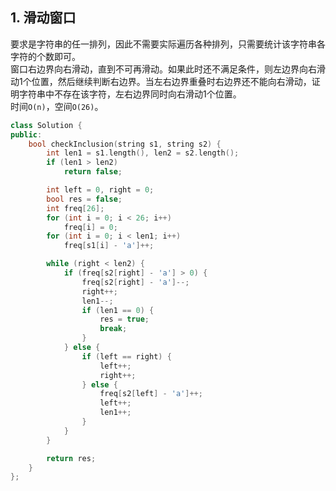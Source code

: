 ## 1. 滑动窗口
要求是字符串的任一排列，因此不需要实际遍历各种排列，只需要统计该字符串各字符的个数即可。  
窗口右边界向右滑动，直到不可再滑动。如果此时还不满足条件，则左边界向右滑动1个位置，然后继续判断右边界。当左右边界重叠时右边界还不能向右滑动，证明字符串中不存在该字符，左右边界同时向右滑动1个位置。  
时间`O(n)`，空间`O(26)`。  
```cpp
class Solution {
public:
    bool checkInclusion(string s1, string s2) {
        int len1 = s1.length(), len2 = s2.length();
        if (len1 > len2)
            return false;

        int left = 0, right = 0;
        bool res = false;
        int freq[26];
        for (int i = 0; i < 26; i++)
            freq[i] = 0;
        for (int i = 0; i < len1; i++)
            freq[s1[i] - 'a']++;

        while (right < len2) {
            if (freq[s2[right] - 'a'] > 0) {
                freq[s2[right] - 'a']--;
                right++;
                len1--;
                if (len1 == 0) {
                    res = true;
                    break;
                }
            } else {
                if (left == right) {
                    left++;
                    right++;
                } else {
                    freq[s2[left] - 'a']++;
                    left++;
                    len1++;
                }
            }
        }

        return res;
    }
};
```
